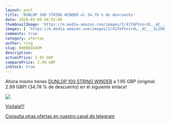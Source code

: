 ```yaml
---
layout: post
title: 'DUNLOP 100 STRING WINDER al 34.78 % de descuento'
date: 2020-03-09 04:52:09
thumbnailImage: 'https://m.media-amazon.com/images/I/41TmFVxsrdL._AC_._SL200_.jpg'
images: [ 'https://m.media-amazon.com/images/I/41TmFVxsrdL._AC_._SL200_.jpg' ]
comments: true
category: ofertas
author: ring
slug: B000EEK4VM
description:
actualPrice: 1.95 GBP
comparePrice: 2.99 GBP
inStock: true
---
```


Ahora mismo tienes [DUNLOP 100 STRING WINDER](https://www.amazon.com/dp/B000EEK4VM/?tag=redken08-20) a 1.95 GBP (original: 2.99 GBP) (34.78 %  de descuento) en el siguiente enlace!

[![](https://m.media-amazon.com/images/I/41TmFVxsrdL._AC_._SL200_.jpg)](https://www.amazon.com/dp/B000EEK4VM/?tag=redken08-20)

[Visítala!!!](https://www.amazon.com/dp/B000EEK4VM/?tag=redken08-20)

[Consulta otras ofertas en nuestro canal de telegram](https://t.me/s/ofertas25)
